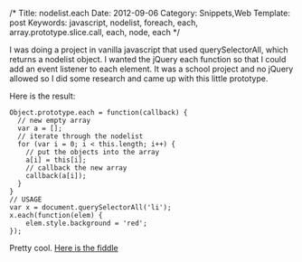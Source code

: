 /*
Title: nodelist.each
Date: 2012-09-06
Category: Snippets,Web
Template: post
Keywords: javascript, nodelist, foreach, each, array.prototype.slice.call, each, node, each
*/

I was doing a project in vanilla javascript that used querySelectorAll, which returns a nodelist object. I wanted the jQuery each function so that I could add an event listener to each element. It was a school project and no jQuery allowed so I did some research and came up with this little prototype.

Here is the result:

    Object.prototype.each = function(callback) {
      // new empty array
      var a = [];
      // iterate through the nodelist
      for (var i = 0; i < this.length; i++) {
        // put the objects into the array
        a[i] = this[i];
        // callback the new array
        callback(a[i]);
      }
    }
    // USAGE
    var x = document.querySelectorAll('li');
    x.each(function(elem) {
        elem.style.background = 'red';
    });

Pretty cool. [Here is the fiddle](http://jsfiddle.net/james2doyle/nrhgr/ "each prototype")
